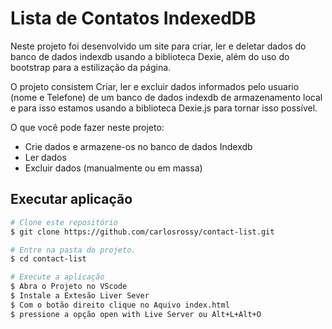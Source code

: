 # Lista de Contatos IndexedDB

Neste projeto foi desenvolvido um site para criar, ler e deletar dados do banco de dados indexdb usando a biblioteca Dexie, além do uso do bootstrap para a estilização da página.

O projeto consistem Criar, ler e excluir dados informados pelo usuario (nome e Telefone) de um banco de dados indexdb de armazenamento local e para isso estamos usando a biblioteca Dexie.js para tornar isso possível.

O que você pode fazer neste projeto:
* Crie dados e armazene-os no banco de dados Indexdb
* Ler dados
* Excluir dados (manualmente ou em massa)

## Executar aplicação
```bash
# Clone este repositório
$ git clone https://github.com/carlosrossy/contact-list.git

# Entre na pasta do projeto.
$ cd contact-list

# Execute a aplicação
$ Abra o Projeto no VScode
$ Instale a Extesão Liver Sever
$ Com o botão direito clique no Aquivo index.html
$ pressione a opção open with Live Server ou Alt+L+Alt+O
```
